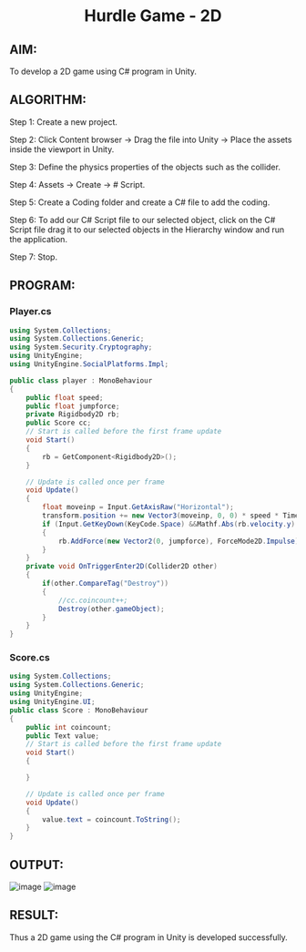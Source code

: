 # <p align="center">Hurdle Game - 2D</p>

## AIM:
To develop a 2D game using C# program in Unity.

## ALGORITHM:
Step 1: Create a new project.

Step 2: Click Content browser -> Drag the file into Unity -> Place the assets inside the viewport in Unity.

Step 3: Define the physics properties of the objects such as the collider.

Step 4: Assets -> Create -> # Script.

Step 5: Create a Coding folder and create a C# file to add the coding.

Step 6: To add our C# Script file to our selected object, click on the C# Script file drag it to our selected objects in the Hierarchy window and run the application.

Step 7: Stop.

## PROGRAM:
### Player.cs
```cs
using System.Collections;
using System.Collections.Generic;
using System.Security.Cryptography;
using UnityEngine;
using UnityEngine.SocialPlatforms.Impl;

public class player : MonoBehaviour
{
    public float speed;
    public float jumpforce;
    private Rigidbody2D rb;
    public Score cc;
    // Start is called before the first frame update
    void Start()
    {
        rb = GetComponent<Rigidbody2D>();
    }

    // Update is called once per frame
    void Update()
    {
        float moveinp = Input.GetAxisRaw("Horizontal");
        transform.position += new Vector3(moveinp, 0, 0) * speed * Time.deltaTime;
        if (Input.GetKeyDown(KeyCode.Space) &&Mathf.Abs(rb.velocity.y) < 0.001f)
        {
            rb.AddForce(new Vector2(0, jumpforce), ForceMode2D.Impulse);
        }
    }
    private void OnTriggerEnter2D(Collider2D other)
    { 
        if(other.CompareTag("Destroy"))
        {
            //cc.coincount++;
            Destroy(other.gameObject);
        }
    }
}
```
### Score.cs

```cs
using System.Collections;
using System.Collections.Generic;
using UnityEngine;
using UnityEngine.UI;
public class Score : MonoBehaviour
{
    public int coincount;
    public Text value;
    // Start is called before the first frame update
    void Start()
    {

    }

    // Update is called once per frame
    void Update()
    {
        value.text = coincount.ToString();
    }
}
```

## OUTPUT:
![image](https://github.com/user-attachments/assets/17109be2-ca10-486c-8eb3-1604225a9f6a)
![image](https://github.com/user-attachments/assets/f95418d2-bf9f-49f2-b021-e17fe5fe4e53)

## RESULT:
Thus a 2D game using the C# program in Unity is developed successfully.
